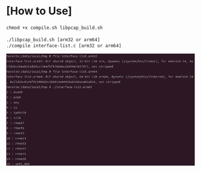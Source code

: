 # [How to Use]
```
chmod +x compile.sh libpcap_build.sh

./libpcap_build.sh [arm32 or arm64]
./compile interface-list.c [arm32 or arm64]
```
![interface-list](./interface-list.png)

